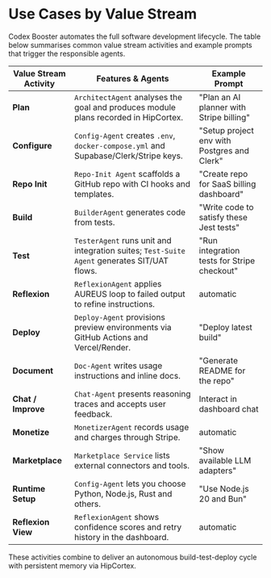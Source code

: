# Use Cases by Value Stream

Codex Booster automates the full software development lifecycle. The table below summarises common value stream activities and example prompts that trigger the responsible agents.

| Value Stream Activity | Features & Agents | Example Prompt |
|----------------------|------------------|----------------|
| **Plan** | `ArchitectAgent` analyses the goal and produces module plans recorded in HipCortex. | "Plan an AI planner with Stripe billing" |
| **Configure** | `Config-Agent` creates `.env`, `docker-compose.yml` and Supabase/Clerk/Stripe keys. | "Setup project env with Postgres and Clerk" |
| **Repo Init** | `Repo-Init Agent` scaffolds a GitHub repo with CI hooks and templates. | "Create repo for SaaS billing dashboard" |
| **Build** | `BuilderAgent` generates code from tests. | "Write code to satisfy these Jest tests" |
| **Test** | `TesterAgent` runs unit and integration suites; `Test-Suite Agent` generates SIT/UAT flows. | "Run integration tests for Stripe checkout" |
| **Reflexion** | `ReflexionAgent` applies AUREUS loop to failed output to refine instructions. | automatic |
| **Deploy** | `Deploy-Agent` provisions preview environments via GitHub Actions and Vercel/Render. | "Deploy latest build" |
| **Document** | `Doc-Agent` writes usage instructions and inline docs. | "Generate README for the repo" |
| **Chat / Improve** | `Chat-Agent` presents reasoning traces and accepts user feedback. | Interact in dashboard chat |
| **Monetize** | `MonetizerAgent` records usage and charges through Stripe. | automatic |
| **Marketplace** | `Marketplace Service` lists external connectors and tools. | "Show available LLM adapters" |
| **Runtime Setup** | `Config-Agent` lets you choose Python, Node.js, Rust and others. | "Use Node.js 20 and Bun" |
| **Reflexion View** | `ReflexionAgent` shows confidence scores and retry history in the dashboard. | automatic |


These activities combine to deliver an autonomous build-test-deploy cycle with persistent memory via HipCortex.

